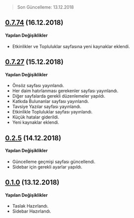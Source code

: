 > Son Güncelleme: 13.12.2018

## [0.7.74]() (16.12.2018)

#### Yapılan Değişiklikler

* Etkinlikler ve Topluluklar sayfasına yeni kaynaklar eklendi.

## [0.7.27]() (15.12.2018)

#### Yapılan Değişiklikler

* Önsöz sayfası yayınlandı.
* Her daim hatırlanması gerekenler sayfası yayınlandı.
* Diğer sayfalarda gerekli düzenlemeler yapıldı.
* Katkıda Bulunanlar sayfası yayınlandı.
* Tavsiye Yazılar sayfası yayınlandı.
* Etkinlikle Topluluklar sayfası yayınlandı.
* Küçük hatalar giderildi.
* Yeni kaynaklar eklendi.

## [0.2.5]() (14.12.2018)

#### Yapılan Değişiklikler

* Güncelleme geçmişi sayfası güncellendi.
* Sidebar için gerekli ayarlar yapıldı.

## [0.1.0]() (13.12.2018)

#### Yapılan Değişiklikler

* Taslak Hazırlandı.
* Sidebar Hazırlandı.
